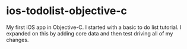 # ios-todolist-objective-c
My first iOS app in Objective-C.  I started with a basic to do list tutorial.  I expanded on this by adding core data and then test driving all of my changes.
